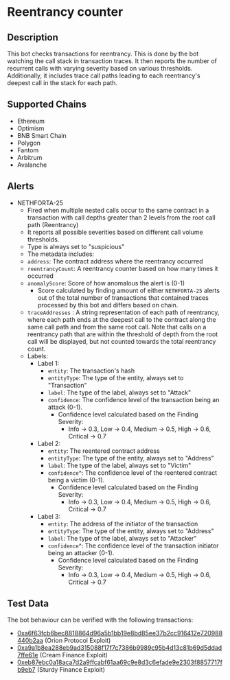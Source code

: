 # Reentrancy counter

## Description

This bot checks transactions for reentrancy. This is done by the bot watching the call stack in transaction traces. It then reports the number of recurrent calls with varying severity based on various thresholds. Additionally, it includes trace call paths leading to each reentrancy's deepest call in the stack for each path.

## Supported Chains

- Ethereum
- Optimism
- BNB Smart Chain
- Polygon
- Fantom
- Arbitrum
- Avalanche

## Alerts

- NETHFORTA-25
  - Fired when multiple nested calls occur to the same contract in a transaction with call depths greater than 2 levels from the root call path (Reentrancy)
  - It reports all possible severities based on different call volume thresholds.
  - Type is always set to "suspicious"
  - The metadata includes:
  - `address`: The contract address where the reentrancy occurred
  - `reentrancyCount`: A reentrancy counter based on how many times it occurred
  - `anomalyScore`: Score of how anomalous the alert is (0-1)
    - Score calculated by finding amount of either `NETHFORTA-25` alerts out of the total number of transactions that contained traces processed by this bot and differs based on chain.
  - `traceAddresses` : A string representation of each path of reentrancy, where each path ends at the deepest call to the contract along the same call path and from the same root call. Note that calls on a reentrancy path that are within the threshold of depth from the root call will be displayed, but not counted towards the total reentrancy count.
  - Labels:
    - Label 1:
      - `entity`: The transaction's hash
      - `entityType`: The type of the entity, always set to "Transaction"
      - `label`: The type of the label, always set to "Attack"
      - `confidence`: The confidence level of the transaction being an attack (0-1).
        - Confidence level calculated based on the Finding Severity:
          - Info -> 0.3, Low -> 0.4, Medium -> 0.5, High -> 0.6, Critical -> 0.7
    - Label 2:
      - `entity`: The reentered contract address
      - `entityType`: The type of the entity, always set to "Address"
      - `label`: The type of the label, always set to "Victim"
      - `confidence`^: The confidence level of the reentered contract being a victim (0-1).
        - Confidence level calculated based on the Finding Severity:
          - Info -> 0.3, Low -> 0.4, Medium -> 0.5, High -> 0.6, Critical -> 0.7
    - Label 3:
      - `entity`: The address of the initiator of the transaction
      - `entityType`: The type of the entity, always set to "Address"
      - `label`: The type of the label, always set to "Attacker"
      - `confidence`^: The confidence level of the transaction initiator being an attacker (0-1).
        - Confidence level calculated based on the Finding Severity:
          - Info -> 0.3, Low -> 0.4, Medium -> 0.5, High -> 0.6, Critical -> 0.7

## Test Data

The bot behaviour can be verified with the following transactions:

- [0xa6f63fcb6bec8818864d96a5b1bb19e8bd85ee37b2cc916412e720988440b2aa](https://etherscan.io/tx/0xa6f63fcb6bec8818864d96a5b1bb19e8bd85ee37b2cc916412e720988440b2aa) (Orion Protocol Exploit)
- [0xa9a1b8ea288eb9ad315088f17f7c7386b9989c95b4d13c81b69d5ddad7ffe61e](https://etherscan.io/tx/0xa9a1b8ea288eb9ad315088f17f7c7386b9989c95b4d13c81b69d5ddad7ffe61e) (Cream Finance Exploit)
- [0xeb87ebc0a18aca7d2a9ffcabf61aa69c9e8d3c6efade9e2303f8857717fb9eb7](https://etherscan.io/tx/0xeb87ebc0a18aca7d2a9ffcabf61aa69c9e8d3c6efade9e2303f8857717fb9eb7) (Sturdy Finance Exploit)
